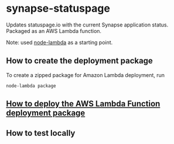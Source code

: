 # synapse-statuspage
Updates statuspage.io with the current Synapse application status.  Packaged as an AWS Lambda function.

Note: used [node-lambda](https://github.com/motdotla/node-lambda) as a starting point.
## How to create the deployment package
To create a zipped package for Amazon Lambda deployment, run
```
node-lambda package
```
## [How to deploy the AWS Lambda Function deployment package](http://docs.aws.amazon.com/lambda/latest/dg/vpc-rds-upload-deployment-pkg.html)
## How to test locally


